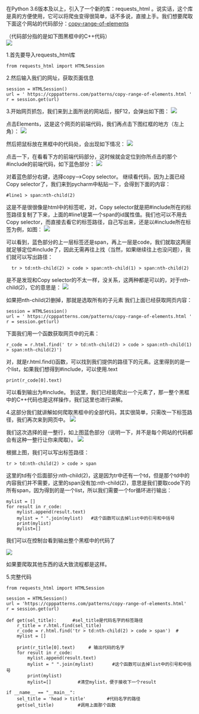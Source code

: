 在Python 3.6版本及以上，引入了一个新的库：requests_html 。说实话，这个库是真的方便使用，它可以将爬虫变得很简单，话不多说，直接上手。我们想要爬取下面这个网站的代码部分：[copy-range-of-elements](https://cpppatterns.com/patterns/copy-range-of-elements.html)  

（代码部分指的是如下图黑框中的C++代码）  
![](https://img-blog.csdnimg.cn/20190123205804938.png?x-oss-process=image/watermark,type_ZmFuZ3poZW5naGVpdGk,shadow_10,text_aHR0cHM6Ly9ibG9nLmNzZG4ubmV0L3dlaXhpbl80Mzc5MDU2MA==,size_16,color_FFFFFF,t_70)

1.首先要导入requests_html库  

```
from requests_html import HTMLSession
```
2.然后输入我们的网址，获取页面信息    
```
session = HTMLSession()  
url = ' https://cpppatterns.com/patterns/copy-range-of-elements.html '  
r = session.get(url)  
```

3.开始网页抓包，我们来到上面所说的网站后，按F12，会弹出如下图：
![](https://img-blog.csdnimg.cn/20190123211844445.png?x-oss-process=image/watermark,type_ZmFuZ3poZW5naGVpdGk,shadow_10,text_aHR0cHM6Ly9ibG9nLmNzZG4ubmV0L3dlaXhpbl80Mzc5MDU2MA==,size_16,color_FFFFFF,t_70)

点击Elements，这是这个网页的前端代码，我们再点击下图红框的地方（左上角）：
![](https://img-blog.csdnimg.cn/20190123212012604.png?x-oss-process=image/watermark,type_ZmFuZ3poZW5naGVpdGk,shadow_10,text_aHR0cHM6Ly9ibG9nLmNzZG4ubmV0L3dlaXhpbl80Mzc5MDU2MA==,size_16,color_FFFFFF,t_70)

然后把鼠标放在黑框中的代码处，会出现如下情况：
![](https://img-blog.csdnimg.cn/2019012321214835.png?x-oss-process=image/watermark,type_ZmFuZ3poZW5naGVpdGk,shadow_10,text_aHR0cHM6Ly9ibG9nLmNzZG4ubmV0L3dlaXhpbl80Mzc5MDU2MA==,size_16,color_FFFFFF,t_70)

点击一下，在看看下方的前端代码部分，这时候就会定位到你所点击的那个#include的前端代码，如下蓝色部分：
![](https://img-blog.csdnimg.cn/20190123212445916.png?x-oss-process=image/watermark,type_ZmFuZ3poZW5naGVpdGk,shadow_10,text_aHR0cHM6Ly9ibG9nLmNzZG4ubmV0L3dlaXhpbl80Mzc5MDU2MA==,size_16,color_FFFFFF,t_70)

对着蓝色部分右键，选择copy—>Copy selector。
继续看代码，因为上面已经Copy selector了，我们来到pycharm中粘贴一下，会得到下面的内容：
```
#line1 > span:nth-child(2)
```
这是不是很很像是html中的标签呢，对，Copy selector就是把#include所在的标签路径复制了下来，上面的#line1是第一个span的id属性值。我们也可以不用去Copy selector，而直接去看它的标签路径，自己写出来，还是以#include所在标签为例，如图：
![](https://img-blog.csdnimg.cn/20190123214407266.png)

可以看到，蓝色部分的上一层标签还是span，再上一层是code，我们就取这两层就足够定位#include了，因此无需再往上找（当然，如果继续往上也没问题），我们就可以写出路径：
```
  tr > td:nth-child(2) > code > span:nth-child(1) > span:nth-child(2)
```
是不是发现和Copy selector的不太一样，没关系，这两种都是可以的，对于nth-child(2)，它的意思是：
![](https://img-blog.csdnimg.cn/2019012321492314.png?x-oss-process=image/watermark,type_ZmFuZ3poZW5naGVpdGk,shadow_10,text_aHR0cHM6Ly9ibG9nLmNzZG4ubmV0L3dlaXhpbl80Mzc5MDU2MA==,size_16,color_FFFFFF,t_70)

如果把nth-child(2)删掉，那就是选取所有的子元素
我们上面已经获取网页内容：
```
session = HTMLSession()
url = ' https://cpppatterns.com/patterns/copy-range-of-elements.html '
r = session.get(url)
```
下面我们用一个函数获取网页中的元素：
```
r_code = r.html.find(' tr > td:nth-child(2) > code > span:nth-child(1) > span:nth-child(2)')
```
对，就是r.html.find()函数，可以找到我们提供的路径下的元素。这里得到的是一个list，如果我们想得到#include，可以使用.text
```
print(r_code[0].text)
```
可以看到输出为#include。
到这里，我们已经能爬出一个元素了，那一整个黑框中的C++代码也是这样操作，我们这里也进行讲解。

4.这部分我们就讲解如何爬取黑框中的全部代码，其实很简单，只需改一下标签路径，我们再次来到网页中。
![](https://img-blog.csdnimg.cn/2019012322190924.png?x-oss-process=image/watermark,type_ZmFuZ3poZW5naGVpdGk,shadow_10,text_aHR0cHM6Ly9ibG9nLmNzZG4ubmV0L3dlaXhpbl80Mzc5MDU2MA==,size_16,color_FFFFFF,t_70)


我们这次选择的是一整行，如上图蓝色部分（说明一下，并不是每个网站的代码都会有这种一整行让你来爬取）。
![](https://img-blog.csdnimg.cn/20190123222128419.png?x-oss-process=image/watermark,type_ZmFuZ3poZW5naGVpdGk,shadow_10,text_aHR0cHM6Ly9ibG9nLmNzZG4ubmV0L3dlaXhpbl80Mzc5MDU2MA==,size_16,color_FFFFFF,t_70)

根据上图，我们可以写出标签路径：
```
tr > td:nth-child(2) > code > span
```

这里的td有个后面部分:nth-child(2)，这是因为tr中还有一个td，但是那个td中的内容我们并不需要，这里的span没有加:nth-child(2)，意思是我们要取code下的所有span，因为得到的是一个list，所以我们需要一个for循环进行输出：

```
mylist = []
for result in r_code:
    mylist.append(result.text)
    mylist = " ".join(mylist)   #这个函数可以去掉list中的引号和中括号
    print(mylist)
    mylist=[]
```

我们可以在控制台看到输出整个黑框中的代码了  

![](https://img-blog.csdnimg.cn/2019012322321721.png?x-oss-process=image/watermark,type_ZmFuZ3poZW5naGVpdGk,shadow_10,text_aHR0cHM6Ly9ibG9nLmNzZG4ubmV0L3dlaXhpbl80Mzc5MDU2MA==,size_16,color_FFFFFF,t_70)

如果要爬取其他东西的话大致流程都是这样。  

5.完整代码
```
from requests_html import HTMLSession
  
session = HTMLSession()
url = 'https://cpppatterns.com/patterns/copy-range-of-elements.html'
r = session.get(url)
 
def get(sel_title):      #sel_title是代码名字的标签路径
    r_title = r.html.find(sel_title)
    r_code = r.html.find('tr > td:nth-child(2) > code > span')  #
    mylist = []
    
    print(r_title[0].text)     # 输出代码的名字
    for result in r_code:
        mylist.append(result.text)
        mylist = " ".join(mylist)       #这个函数可以去掉list中的引号和中括号
        print(mylist)
        mylist=[]          #清空mylist，便于接收下一个result
 
if __name__ == "__main__":
    sel_title = 'head > title'        #代码名字的路径
    get(sel_title)         #调用上面那个函数
```
